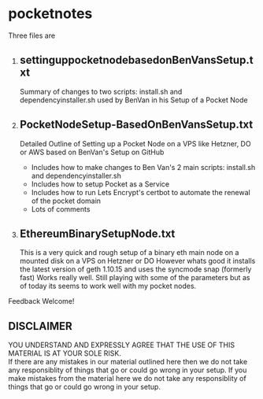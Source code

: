 # pocketnotes

Three files are 

1. settinguppocketnodebasedonBenVansSetup.txt
   ------------------------------------------
   Summary of changes to two scripts: install.sh and dependencyinstaller.sh  used by BenVan in his Setup of a Pocket Node

2. PocketNodeSetup-BasedOnBenVansSetup.txt
   ---------------------------------------
   Detailed Outline of Setting up a Pocket Node on a VPS like Hetzner, DO or AWS based on BenVan's Setup on GitHub
    - Includes how to make changes to Ben Van's 2 main scripts: install.sh and dependencyinstaller.sh 
    - Includes how to setup Pocket as a Service
    - Includes how to run Lets Encrypt's certbot to automate the renewal of the pocket domain
    - Lots of comments

3. EthereumBinarySetupNode.txt
   ---------------------------
   This is a very quick and rough setup of a binary eth main node on a mounted disk on a VPS on Hetzner or DO
   However whats good it installs the latest version of geth 1.10.15 and uses the syncmode snap (formerly fast)
   Works really well.   Still playing with some of the parameters but as of today its seems to work well with my pocket
   nodes.   
   
Feedback Welcome!

DISCLAIMER
----------
YOU UNDERSTAND AND EXPRESSLY AGREE THAT THE USE OF THIS MATERIAL IS AT YOUR SOLE RISK.  
If there are any mistakes in our material outlined here then we do not take any responsiblity 
of things that go or could go wrong in your setup.
If you make mistakes from the material here we do not take any responsiblity of things that go 
or could go wrong in your setup.
